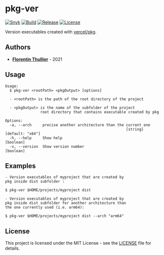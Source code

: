 # pkg-ver

[![Snyk](https://github.com/FlorentinTh/pkg-ver/actions/workflows/dependencies.yml/badge.svg)](https://github.com/FlorentinTh/pkg-ver/actions/workflows/dependencies.yml) [![Build](https://github.com/FlorentinTh/pkg-ver/actions/workflows/build.yml/badge.svg)](https://github.com/FlorentinTh/pkg-ver/actions/workflows/build.yml) [![Release](https://img.shields.io/github/release/FlorentinTh/pkg-ver)](https://github.com/FlorentinTh/pkg-ver/releases) [![License](https://img.shields.io/github/license/FlorentinTh/pkg-ver)](https://github.com/FlorentinTh/pkg-ver/blob/master/LICENSE)

Version executables created with [vercel/pkg](https://github.com/vercel/pkg).

## Authors

- [**Florentin Thullier**](https://github.com/FlorentinTh) - 2021

## Usage

```
Usage:
  $ pkg-ver <rootPath> <pkgOutput> [options]

  - <rootPath> is the path of the root directory of the project

  - <pkgOutput> is the name of the subfolder of the project
                root directory that contains executable created by pkg

Options:
  -a, --arch     precise another architecture than the current one
                                                       [string] [default: "x64"]
  -h, --help     Show help                                             [boolean]
  -v, --version  Show version number                                   [boolean]
```

## Examples

```
- Version executables of myproject that are created by
pkg inside dist subfolder :

$ pkg-ver $HOME/projects/myproject dist

- Version executables of myproject that are created by
pkg inside dist subfolder for another architecture than
the one currently used (i.e. arm64):

$ pkg-ver $HOME/projects/myproject dist --arch "arm64"
```

## License

This project is licensed under the MIT License - see the [LICENSE](LICENSE) file for details.
